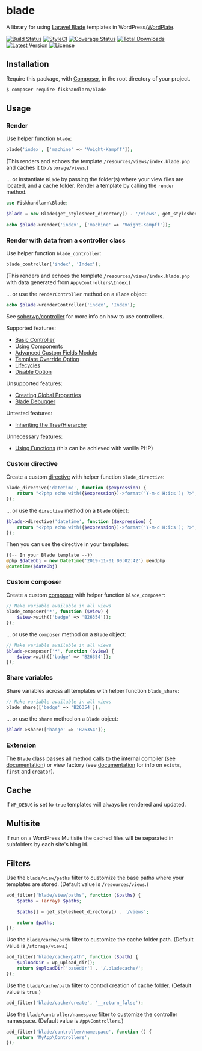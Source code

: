 # blade

A library for using [Laravel Blade](https://laravel.com/docs/5.7/blade) templates in WordPress/[WordPlate](https://wordplate.github.io/).

[![Build Status](https://badgen.net/travis/fiskhandlarn/blade/master)](https://travis-ci.com/fiskhandlarn/blade)
[![StyleCI](https://github.styleci.io/repos/177957823/shield)](https://github.styleci.io/repos/177957823)
[![Coverage Status](https://badgen.net/codecov/c/github/fiskhandlarn/blade)](https://codecov.io/github/fiskhandlarn/blade)
[![Total Downloads](https://badgen.net/packagist/dt/fiskhandlarn/blade)](https://packagist.org/packages/fiskhandlarn/blade)
[![Latest Version](https://badgen.net/github/release/fiskhandlarn/blade)](https://github.com/fiskhandlarn/blade/releases)
[![License](https://badgen.net/packagist/license/fiskhandlarn/blade)](https://packagist.org/packages/fiskhandlarn/blade)

## Installation

Require this package, with [Composer](https://getcomposer.org), in the root directory of your project.

```bash
$ composer require fiskhandlarn/blade
```

## Usage

### Render

Use helper function `blade`:

```php
blade('index', ['machine' => 'Voight-Kampff']);
```

(This renders and echoes the template `/resources/views/index.blade.php` and caches it to `/storage/views`.)

... or instantiate `Blade` by passing the folder(s) where your view files are located, and a cache folder. Render a template by calling the `render` method.

```php
use Fiskhandlarn\Blade;

$blade = new Blade(get_stylesheet_directory() . '/views', get_stylesheet_directory() . '/cache');

echo $blade->render('index', ['machine' => 'Voight-Kampff']);
```

### Render with data from a controller class

Use helper function `blade_controller`:

```php
blade_controller('index', 'Index');
```

(This renders and echoes the template `/resources/views/index.blade.php` with data generated from `App\Controllers\Index`.)

... or use the `renderController` method on a `Blade` object:

```php
echo $blade->renderController('index', 'Index');
```

See [soberwp/controller](https://github.com/soberwp/controller) for more info on how to use controllers.

Supported features:

- [Basic Controller](https://github.com/soberwp/controller#basic-controller)
- [Using Components](https://github.com/soberwp/controller#using-components)
- [Advanced Custom Fields Module](https://github.com/soberwp/controller#advanced-custom-fields-module)
- [Template Override Option](https://github.com/soberwp/controller#template-override-option)
- [Lifecycles](https://github.com/soberwp/controller#lifecycles)
- [Disable Option](https://github.com/soberwp/controller#disable-option)

Unsupported features:

- [Creating Global Properties](https://github.com/soberwp/controller#creating-global-properties)
- [Blade Debugger](https://github.com/soberwp/controller#blade-debugger)

Untested features:

- [Inheriting the Tree/Hierarchy](https://github.com/soberwp/controller#inheriting-the-treehierarchy)

Unnecessary features:

- [Using Functions](https://github.com/soberwp/controller#using-functions) (this can be achieved with vanilla PHP)

### Custom directive

Create a custom [directive](https://laravel.com/docs/5.7/blade#extending-blade) with helper function `blade_directive`:

```php
blade_directive('datetime', function ($expression) {
    return "<?php echo with({$expression})->format('Y-m-d H:i:s'); ?>";
});
```

... or use the `directive` method on a `Blade` object:

```php
$blade->directive('datetime', function ($expression) {
    return "<?php echo with({$expression})->format('Y-m-d H:i:s'); ?>";
});
```

Then you can use the directive in your templates:

```php
{{-- In your Blade template --}}
@php $dateObj = new DateTime('2019-11-01 00:02:42') @endphp
@datetime($dateObj)
```

### Custom composer

Create a custom [composer](https://laravel.com/docs/5.7/views#view-composers) with helper function `blade_composer`:

```php
// Make variable available in all views
blade_composer('*', function ($view) {
    $view->with(['badge' => 'B26354']);
});
```

... or use the `composer` method on a `Blade` object:

```php
// Make variable available in all views
$blade->composer('*', function ($view) {
    $view->with(['badge' => 'B26354']);
});
```

### Share variables

Share variables across all templates with helper function `blade_share`:

```php
// Make variable available in all views
blade_share(['badge' => 'B26354']);
```

... or use the `share` method on a `Blade` object:

```php
$blade->share(['badge' => 'B26354']);
```

### Extension

The `Blade` class passes all method calls to the internal compiler (see [documentation](https://laravel.com/docs/5.7/blade)) or view factory (see [documentation](https://laravel.com/docs/5.7/views) for info on `exists`, `first` and `creator`).

## Cache

If `WP_DEBUG` is set to `true` templates will always be rendered and updated.

## Multisite

If run on a WordPress Multisite the cached files will be separated in subfolders by each site's blog id.

## Filters

Use the `blade/view/paths` filter to customize the base paths where your templates are stored. (Default value is `/resources/views`.)

```php
add_filter('blade/view/paths', function ($paths) {
    $paths = (array) $paths;

    $paths[] = get_stylesheet_directory() . '/views';

    return $paths;
});
```

Use the `blade/cache/path` filter to customize the cache folder path. (Default value is `/storage/views`.)

```php
add_filter('blade/cache/path', function ($path) {
    $uploadDir = wp_upload_dir();
    return $uploadDir['basedir'] . '/.bladecache/';
});
```

Use the `blade/cache/path` filter to control creation of cache folder. (Default value is `true`.)

```php
add_filter('blade/cache/create', '__return_false');
```

Use the `blade/controller/namespace` filter to customize the controller namespace. (Default value is `App\Controllers`.)

```php
add_filter('blade/controller/namespace', function () {
    return 'MyApp\Controllers';
});
```
